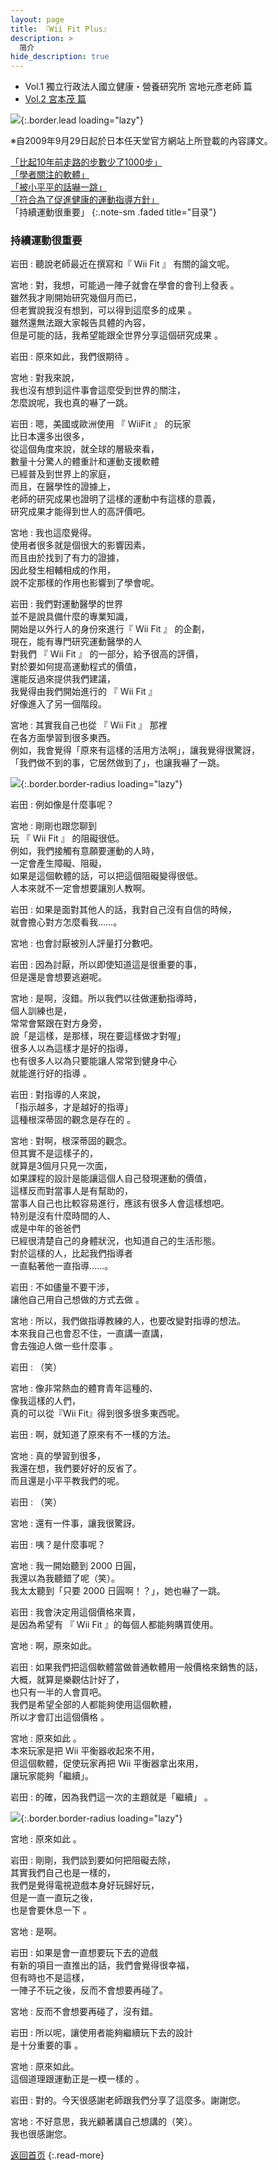 ```yaml
---
layout: page
title: 『Wii Fit Plus』
description: >
  简介
hide_description: true
---
```


<nav class="pagination heading clearfix" role="navigation">
  <ul>
    <li class="pagination-item">
      <a style="background-color:rgba(225,224,224,0.3);">
        Vol.1 獨立行政法人國立健康・營養研究所 宮地元彥老師 篇
      </a>
    </li>
    <li class="pagination-item">
      <a href="../../vol2/1/">
        Vol.2 宮本茂 篇
      </a>
    </li>
  </ul>
</nav>

![](/interviews/cht-tw/wii/wiifitplus/vol1/img/wfp_interview_vol1_15.jpg){:.border.lead loading="lazy"}

※自2009年9月29日起於日本任天堂官方網站上所登載的內容譯文。

[「比起10年前走路的步數少了1000步」](1.md)<br>
[「學者關注的軟體」](2.md)<br>
[「被小平平的話嚇一跳」](3.md)<br>
[「符合為了促進健康的運動指導方針」](4.md)<br>
「持續運動很重要」
{:.note-sm .faded title="目录"}

### 持續運動很重要 

岩田
: 聽說老師最近在撰寫和『 Wii Fit 』 有關的論文呢。

宮地
: 對，我想，可能過一陣子就會在學會的會刊上發表 。<br>雖然我才剛開始研究幾個月而已，<br>但老實說我沒有想到，可以得到這麼多的成果 。<br>雖然還無法跟大家報告具體的內容，<br>但是可能的話，我希望能跟全世界分享這個研究成果 。

岩田
: 原來如此，我們很期待 。

宮地
: 對我來說，<br>我也沒有想到這件事會這麼受到世界的關注，<br>怎麼說呢，我也真的嚇了一跳。

岩田
: 嗯，美國或歐洲使用 『 WiiFit 』 的玩家<br>比日本還多出很多，<br>從這個角度來說，就全球的層級來看，<br>數量十分驚人的體重計和運動支援軟體<br>已經普及到世界上的家庭，<br>而且，在醫學性的證據上，<br>老師的研究成果也證明了這樣的運動中有這樣的意義， <br>研究成果才能得到世人的高評價吧。

宮地
: 我也這麼覺得。<br>使用者很多就是個很大的影響因素，<br>而且由於找到了有力的證據，<br>因此發生相輔相成的作用，<br>說不定那樣的作用也影響到了學會呢。

岩田
: 我們對運動醫學的世界<br>並不是說具備什麼的專業知識，<br>開始是以外行人的身份來進行『 Wii Fit 』 的企劃，<br>現在，能有專門研究運動醫學的人<br>對我們 『 Wii Fit 』 的一部分，給予很高的評價，<br>對於要如何提高運動程式的價值，<br>還能反過來提供我們建議，<br>我覺得由我們開始進行的 『 Wii Fit 』<br>好像進入了另一個階段。

宮地
: 其實我自己也從 『 Wii Fit 』 那裡<br>在各方面學習到很多東西。<br>例如，我會覺得「原來有這樣的活用方法啊」，讓我覺得很驚訝，<br>「我們做不到的事，它居然做到了」，也讓我嚇了一跳。

![](/interviews/cht-tw/wii/wiifitplus/vol1/img/wfp_interview_vol1_05_clip_image002.jpg){:.border.border-radius loading="lazy"}

岩田
: 例如像是什麼事呢？

宮地
: 剛剛也跟您聊到<br>玩 『 Wii Fit 』 的阻礙很低。<br>例如，我們接觸有意願要運動的人時，<br>一定會產生障礙、阻礙，<br>如果是這個軟體的話，可以把這個阻礙變得很低。<br>人本來就不一定會想要讓別人教啊。

岩田
: 如果是面對其他人的話，我對自己沒有自信的時候，<br>就會擔心對方怎麼看我……。

宮地
: 也會討厭被別人評量打分數吧。

岩田
: 因為討厭，所以即使知道這是很重要的事，<br>但是還是會想要逃避呢。

宮地
: 是啊，沒錯。所以我們以往做運動指導時，<br>個人訓練也是，<br>常常會緊跟在對方身旁，<br>說「是這樣，是那樣，現在要這樣做才對喔」<br>很多人以為這樣才是好的指導，<br>也有很多人以為只要能讓人常常到健身中心<br>就能進行好的指導 。

岩田
: 對指導的人來說，<br>「指示越多，才是越好的指導」<br>這種根深蒂固的觀念是存在的 。

宮地
: 對啊，根深蒂固的觀念。<br>但其實不是這樣子的，<br>就算是3個月只見一次面，<br>如果課程的設計是能讓這個人自己發現運動的價值，<br>這樣反而對當事人是有幫助的，<br>當事人自己也比較容易進行，應該有很多人會這樣想吧。<br>特別是沒有什麼時間的人、<br>或是中年的爸爸們<br>已經很清楚自己的身體狀況，也知道自己的生活形態。<br>對於這樣的人，比起我們指導者<br>一直黏著他一直指導……。 

岩田
: 不如儘量不要干涉，<br>讓他自己用自己想做的方式去做 。

宮地
: 所以，我們做指導教練的人，也要改變對指導的想法。<br>本來我自己也會忍不住，一直講一直講，<br>會去強迫人做一些什麼事 。

岩田
: （笑）

宮地
: 像非常熱血的體育青年這種的、<br>像我這樣的人們，<br>真的可以從『Wii Fit』得到很多很多東西呢。 

岩田
: 啊，就知道了原來有不一樣的方法。

宮地
: 真的學習到很多，<br>我還在想，我們要好好的反省了。<br>而且還是小平平教我們的呢。

岩田
: （笑）

宮地
: 還有一件事，讓我很驚訝。

岩田
: 咦？是什麼事呢？

宮地
: 我一開始聽到 2000 日圓，<br>我還以為我聽錯了呢（笑）。<br>我太太聽到「只要 2000 日圓啊！？」，她也嚇了一跳。 

岩田
: 我會決定用這個價格來賣，<br>是因為希望有 『 Wii Fit 』的每個人都能夠購買使用。

宮地
: 啊，原來如此。

岩田
: 如果我們把這個軟體當做普通軟體用一般價格來銷售的話，<br>大概，就算是樂觀估計好了，<br>也只有一半的人會買吧。<br>我們是希望全部的人都能夠使用這個軟體，<br>所以才會訂出這個價格 。

宮地
: 原來如此 。<br>本來玩家是把 Wii 平衡器收起來不用，<br>但這個軟體，促使玩家再把 Wii 平衡器拿出來用，<br>讓玩家能夠「繼續」。

岩田
: 的確，因為我們這一次的主題就是「繼續」 。

![](/interviews/cht-tw/wii/wiifitplus/vol1/img/wfp_interview_vol1_05_clip_image002_0000.jpg){:.border.border-radius loading="lazy"}

宮地
: 原來如此 。

岩田
: 剛剛，我們談到要如何把阻礙去除，<br>其實我們自己也是一樣的，<br>我們是覺得電視遊戲本身好玩歸好玩，<br>但是一直一直玩之後，<br>也是會要休息一下 。

宮地
: 是啊。

岩田
: 如果是會一直想要玩下去的遊戲<br>有新的項目一直推出的話，我們會覺得很幸福，<br>但有時也不是這樣，<br>一陣子不玩之後，反而不會想要再碰了。

宮地
: 反而不會想要再碰了，沒有錯。

岩田
: 所以呢，讓使用者能夠繼續玩下去的設計<br>是十分重要的事 。

宮地
: 原來如此。<br>這個道理跟運動正是一模一樣的 。

岩田
: 對的。今天很感謝老師跟我們分享了這麼多。謝謝您。

宮地
: 不好意思，我光顧著講自己想講的（笑）。<br>我也很感謝您。

[返回首页](../../../../../)
{:.read-more}
